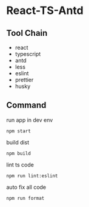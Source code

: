 # React-TS-Antd

## Tool Chain

- react
- typescript
- antd
- less
- eslint
- prettier
- husky

## Command

run app in dev env
```
npm start
```

build dist
```
npm build
```

lint ts code
```
npm run lint:eslint
```

auto fix all code
```
npm run format
```
